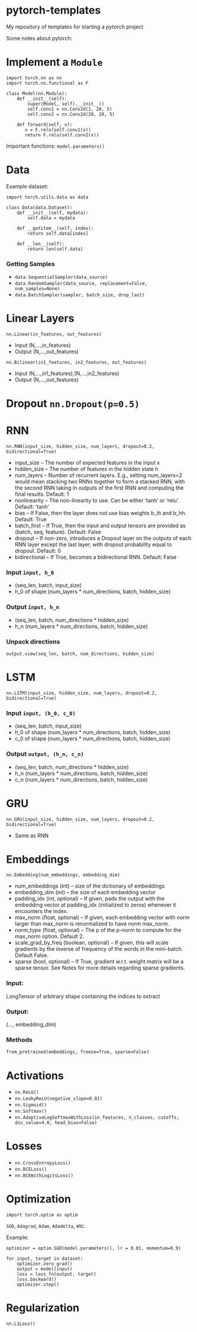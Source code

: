 # pytorch-templates
My repository of templates for starting a pytorch project

Some notes about pytorch:

# Implement a `Module`
```
import torch.nn as nn
import torch.nn.functional as F

class Model(nn.Module):
    def __init__(self):
        super(Model, self).__init__()
        self.conv1 = nn.Conv2d(1, 20, 5)
        self.conv2 = nn.Conv2d(20, 20, 5)

    def forward(self, x):
       x = F.relu(self.conv1(x))
       return F.relu(self.conv2(x))
```

Important functions: `model.parameters()`

# Data
Example dataset:
```
import torch.utils.data as data

class Data(data.Dataset):
    def __init__(self, mydata):
        self.data = mydata

    def __getitem__(self, index):
        return self.data[index]

    def __len__(self):
        return len(self.data)

```
### Getting Samples
- `data.SequentialSampler(data_source)`
- `data.RandomSampler(data_source, replacement=False, num_samples=None)`
- `data.BatchSampler(sampler, batch_size, drop_last)`


# Linear Layers

`nn.Linear(in_features, out_features)`
- Input (N,...,in_features)
- Output (N,...,out_features)

`nn.Bilinear(in1_features, in2_features, out_features)`
- Input (N,...,in1_features),(N,...,in2_features)
- Output (N,...,out_features)

# Dropout `nn.Dropout(p=0.5)`

# RNN 
`nn.RNN(input_size, hidden_size, num_layers, dropout=0.2, bidirectional=True)`
- input_size – The number of expected features in the input x
- hidden_size – The number of features in the hidden state h
- num_layers – Number of recurrent layers. E.g., setting num_layers=2 would mean stacking two RNNs together to form a stacked RNN, with the second RNN taking in outputs of the first RNN and computing the final results. Default: 1
- nonlinearity – The non-linearity to use. Can be either ‘tanh’ or ‘relu’. Default: ‘tanh’
- bias – If False, then the layer does not use bias weights b_ih and b_hh. Default: True
- batch_first – If True, then the input and output tensors are provided as (batch, seq, feature). Default: False
- dropout – If non-zero, introduces a Dropout layer on the outputs of each RNN layer except the last layer, with dropout probability equal to dropout. Default: 0
- bidirectional – If True, becomes a bidirectional RNN. Default: False

### Input `input, h_0`

- (seq_len, batch, input_size)
- h_0 of shape (num_layers * num_directions, batch, hidden_size)

### Output `input, h_n`

- (seq_len, batch, num_directions * hidden_size)
- h_n (num_layers * num_directions, batch, hidden_size)

### Unpack directions
`output.view(seq_len, batch, num_directions, hidden_size)`

# LSTM 
`nn.LSTM(input_size, hidden_size, num_layers, dropout=0.2, bidirectional=True)`
### Input `input, (h_0, c_0)`

- (seq_len, batch, input_size)
- h_0 of shape (num_layers * num_directions, batch, hidden_size)
- c_0 of shape (num_layers * num_directions, batch, hidden_size)

### Output `output, (h_n, c_n)`

- (seq_len, batch, num_directions * hidden_size)
- h_n (num_layers * num_directions, batch, hidden_size)
- c_n (num_layers * num_directions, batch, hidden_size)

# GRU 
`nn.GRU(input_size, hidden_size, num_layers, dropout=0.2, bidirectional=True)`
- Same as RNN

# Embeddings

`nn.Embedding(num_embeddings, embedding_dim)`
- num_embeddings (int) – size of the dictionary of embeddings
- embedding_dim (int) – the size of each embedding vector
- padding_idx (int, optional) – If given, pads the output with the embedding vector at padding_idx (initialized to zeros) whenever it encounters the index.
- max_norm (float, optional) – If given, each embedding vector with norm larger than max_norm is renormalized to have norm max_norm.
- norm_type (float, optional) – The p of the p-norm to compute for the max_norm option. Default 2.
- scale_grad_by_freq (boolean, optional) – If given, this will scale gradients by the inverse of frequency of the words in the mini-batch. Default False.
- sparse (bool, optional) – If True, gradient w.r.t. weight matrix will be a sparse tensor. See Notes for more details regarding sparse gradients.

### Input: 

LongTensor of arbitrary shape containing the indices to extract

### Output: 

(..., embedding_dim)

### Methods

`from_pretrained(embeddings, freeze=True, sparse=False)`


# Activations

- `nn.ReLU()`
- `nn.LeakyReLU(negative_slope=0.01)`
- `nn.Sigmoid()`
- `nn.Softmax()`
- `nn.AdaptiveLogSoftmaxWithLoss(in_features, n_classes, cutoffs, div_value=4.0, head_bias=False)`


# Losses

- `nn.CrossEntropyLoss()`
- `nn.BCELoss()`
- `nn.BCEWithLogitsLoss()`

# Optimization

`import torch.optim as optim`

`SGD`, `Adagrad`, `Adam`, `Adadelta`, etc.

Example:
```
optimizer = optim.SGD(model.parameters(), lr = 0.01, momentum=0.9)

for input, target in dataset:
    optimizer.zero_grad()
    output = model(input)
    loss = loss_fn(output, target)
    loss.backward()
    optimizer.step()
```

# Regularization

`nn.L1Loss()`

